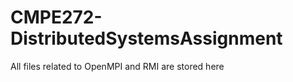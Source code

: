 CMPE272-DistributedSystemsAssignment
====================================

All files related to OpenMPI and RMI are stored here
